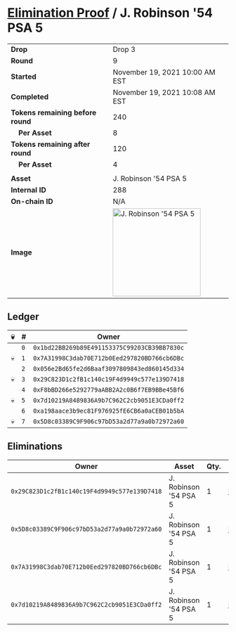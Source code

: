 # [Elimination Proof](./readme.md) / J. Robinson &#039;54 PSA 5

|||
|---|---|
| **Drop** | Drop 3 |
| **Round** | 9 |
| **Started** | November 19, 2021 10:00 AM EST |
| **Completed** | November 19, 2021 10:08 AM EST |
| **Tokens remaining before round** | 240 |
| **&nbsp;&nbsp;&nbsp;&nbsp;Per Asset** | 8 |
| **Tokens remaining after round** | 120 |
| **&nbsp;&nbsp;&nbsp;&nbsp;Per Asset** | 4 |
| | |
| **Asset** | J. Robinson &#039;54 PSA 5 |
| **Internal ID** | 288 |
| **On-chain ID** | N/A |
| **Image** | <img src="https://tcdn.blokpax.com/94d9199b-dc59-452e-a9ce-693218221458/11b83c5ae313dd04d688aa46b0d7cf3da09da4e716e458423801b08091d75465.jpg" height="200" alt="J. Robinson &#039;54 PSA 5" /> |

## Ledger

| 💀 | # | Owner |
| --- | --- | --- |
|  | `0` | `0x1bd22BB269b89E491153375C99203CB39BB7830c` |
| 💀 | `1` | `0x7A31998C3dab70E712b0Eed297820BD766cb6DBc` |
|  | `2` | `0x056e2Bd65fe2d6Baaf3097809843ed860145d334` |
| 💀 | `3` | `0x29C823D1c2fB1c140c19F4d9949c577e139D7418` |
|  | `4` | `0xF8bBD266e5292779aABB2A2c0B6f7EB9BBe45Bf6` |
| 💀 | `5` | `0x7d10219A8489836A9b7C962C2cb9051E3CDa0ff2` |
|  | `6` | `0xa198aace3b9ec81F976925fE6CB6a0aCEB01b5bA` |
| 💀 | `7` | `0x5D8c03389C9F906c97bD53a2d77a9a0b72972a60` |


## Eliminations

| Owner | Asset | Qty. | Transaction |
| --- | --- | --- | --- |
| `0x29C823D1c2fB1c140c19F4d9949c577e139D7418` | J. Robinson '54 PSA 5 | 1 | [Polygonscan](https://polygonscan.com/tx/0x1714516f6dae50df92e25f56d30cd93fa756d772830c2a36df889c0a521ad6ec) |
| `0x5D8c03389C9F906c97bD53a2d77a9a0b72972a60` | J. Robinson '54 PSA 5 | 1 | [Polygonscan](https://polygonscan.com/tx/0x31ddce180f616e053d5443174805c2189191b9f3fdbf6a18afa43cd7d8e152a3) |
| `0x7A31998C3dab70E712b0Eed297820BD766cb6DBc` | J. Robinson '54 PSA 5 | 1 | [Polygonscan](https://polygonscan.com/tx/0x5a15aac8bf65423b10f7e145ba1e4318ec8927591f4004004d677422c69c76c0) |
| `0x7d10219A8489836A9b7C962C2cb9051E3CDa0ff2` | J. Robinson '54 PSA 5 | 1 | [Polygonscan](https://polygonscan.com/tx/0xbbba6bf55a3c442db2a19a6b7fa87727bf6f4b80799ded43279b5f8a2d51b683) |
